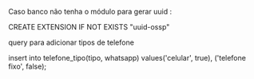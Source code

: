 Caso banco não tenha o módulo para gerar uuid : 

CREATE EXTENSION IF NOT EXISTS "uuid-ossp"

query para adicionar tipos de telefone 

insert into telefone_tipo(tipo, whatsapp) values('celular', true), ('telefone fixo', false);
